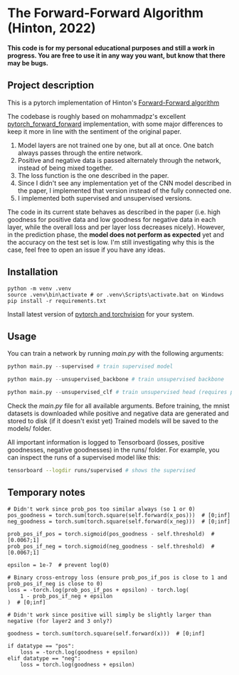 # The Forward-Forward Algorithm (Hinton, 2022)

**This code is for my personal educational purposes and still a work in progress. You are free to use it in any way you want, but know that there may be bugs.**

## Project description

This is a pytorch implementation of Hinton's [Forward-Forward algorithm](https://arxiv.org/abs/2212.13345)

The codebase is roughly based on mohammadpz's excellent [pytorch_forward_forward](https://github.com/mohammadpz/pytorch_forward_forward) implementation, with some major differences to keep it more in line with the sentiment of the original paper.
1. Model layers are not trained one by one, but all at once. One batch always passes through the entire network.
2. Positive and negative data is passed alternately through the network, instead of being mixed together.
3. The loss function is the one described in the paper.
4. Since I didn't see any implementation yet of the CNN model described in the paper, I implemented that version instead of the fully connected one.
5. I implemented both supervised and unsupervised versions.

The code in its current state behaves as described in the paper (i.e. high goodness for positive data and low goodness for negative data in each layer, while the overall loss and per layer loss decreases nicely). However, in the prediction phase, the **model does not perform as expected** yet and the accuracy on the test set is low. I'm still investigating why this is the case, feel free to open an issue if you have any ideas.

## Installation

```
python -m venv .venv
source .venv\bin\activate # or .venv\Scripts\activate.bat on Windows
pip install -r requirements.txt
```

Install latest version of [pytorch and torchvision](https://pytorch.org/get-started/locally/) for your system.

## Usage

You can train a network by running *main.py* with the following arguments:

```python
python main.py --supervised # train supervised model

python main.py --unsupervised_backbone # train unsupervised backbone

python main.py --unsupervised_clf # train unsupervised head (requires pretrained backbone). Will use latest model found in /models folder. Alternatively, provide the pretrained backbone filename with the argument --pretrained_backbone_filename
```
Check the *main.py* file for all available arguments.
Before training, the mnist datasets is downloaded while positive and negative data are generated and stored to disk (if it doesn't exist yet)
Trained models will be saved to the models/ folder.

All important information is logged to Tensorboard (losses, positive goodnesses, negative goodnesses) in the runs/ folder. 
For example, you can inspect the runs of a supervised model like this:
```bash
tensorboard --logdir runs/supervised # shows the supervised 
```

## Temporary notes

```
# Didn't work since prob_pos too similar always (so 1 or 0)
pos_goodness = torch.sum(torch.square(self.forward(x_pos)))  # [0;inf]
neg_goodness = torch.sum(torch.square(self.forward(x_neg)))  # [0;inf]

prob_pos_if_pos = torch.sigmoid(pos_goodness - self.threshold)  # [0.0067;1]
prob_pos_if_neg = torch.sigmoid(neg_goodness - self.threshold)  # [0.0067;1]

epsilon = 1e-7  # prevent log(0)

# Binary cross-entropy loss (ensure prob_pos_if_pos is close to 1 and prob_pos_if_neg is close to 0)
loss = -torch.log(prob_pos_if_pos + epsilon) - torch.log(
    1 - prob_pos_if_neg + epsilon
)  # [0;inf]
```

```
# Didn't work since positive will simply be slightly larger than negative (for layer2 and 3 only?)

goodness = torch.sum(torch.square(self.forward(x)))  # [0;inf]

if datatype == "pos":
    loss = -torch.log(goodness + epsilon)
elif datatype == "neg":
    loss = torch.log(goodness + epsilon)
```
